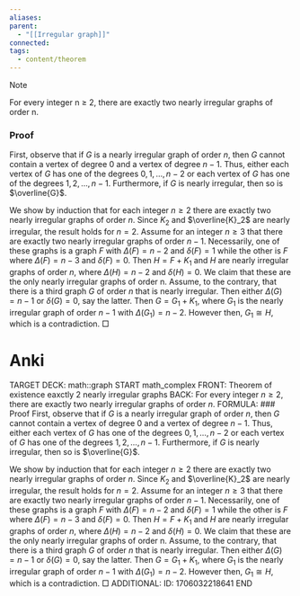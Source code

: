 ```yaml
---
aliases: 
parent:
  - "[[Irregular graph]]"
connected: 
tags:
  - content/theorem
---
```


> [!note] 
For every integer n ≥ 2, there are exactly two nearly irregular graphs of order n.


### Proof
First, observe that if $G$ is a nearly irregular graph of order $n$, then $G$ cannot contain a vertex of degree $0$ and a vertex of degree $n - 1$. Thus, either each vertex of $G$ has one of the degrees $0, 1, \ldots, n - 2$ or each vertex of $G$ has one of the degrees $1, 2, \ldots, n - 1$. Furthermore, if $G$ is nearly irregular, then so is $\overline{G}$.

We show by induction that for each integer $n \geq 2$ there are exactly two nearly irregular graphs of order $n$. Since $K_2$ and $\overline{K}_2$ are nearly irregular, the result holds for $n = 2$. Assume for an integer $n \geq 3$ that there are exactly two nearly irregular graphs of order $n - 1$. Necessarily, one of these graphs is a graph $F$ with $\Delta(F) = n - 2$ and $\delta(F) = 1$ while the other is $F$ where $\Delta(F) = n - 3$ and $\delta(F) = 0$. Then $H = F + K_1$ and $H$ are nearly irregular graphs of order $n$, where $\Delta(H) = n - 2$ and $\delta(H) = 0$. We claim that these are the only nearly irregular graphs of order n. Assume, to the contrary, that there is a third graph $G$ of order $n$ that is nearly irregular. Then either $\Delta(G) = n - 1$ or $\delta(G) = 0$, say the latter. Then $G = G_1 + K_1$, where $G_1$ is the nearly irregular graph of order $n - 1$ with $\Delta(G_1) = n - 2$. However then, $G_1 \cong H$, which is a contradiction. □

# Anki
TARGET DECK: math::graph
START
math_complex
FRONT: Theorem of existence eaxctly 2 nearly irregular graphs
BACK: For every integer $n ≥ 2$, there are exactly two nearly irregular graphs of order $n$.
FORMULA: ### Proof
First, observe that if $G$ is a nearly irregular graph of order $n$, then $G$ cannot contain a vertex of degree $0$ and a vertex of degree $n - 1$. Thus, either each vertex of $G$ has one of the degrees $0, 1, \ldots, n - 2$ or each vertex of $G$ has one of the degrees $1, 2, \ldots, n - 1$. Furthermore, if $G$ is nearly irregular, then so is $\overline{G}$.

We show by induction that for each integer $n \geq 2$ there are exactly two nearly irregular graphs of order $n$. Since $K_2$ and $\overline{K}_2$ are nearly irregular, the result holds for $n = 2$. Assume for an integer $n \geq 3$ that there are exactly two nearly irregular graphs of order $n - 1$. Necessarily, one of these graphs is a graph $F$ with $\Delta(F) = n - 2$ and $\delta(F) = 1$ while the other is $F$ where $\Delta(F) = n - 3$ and $\delta(F) = 0$. Then $H = F + K_1$ and $H$ are nearly irregular graphs of order $n$, where $\Delta(H) = n - 2$ and $\delta(H) = 0$. We claim that these are the only nearly irregular graphs of order n. Assume, to the contrary, that there is a third graph $G$ of order $n$ that is nearly irregular. Then either $\Delta(G) = n - 1$ or $\delta(G) = 0$, say the latter. Then $G = G_1 + K_1$, where $G_1$ is the nearly irregular graph of order $n - 1$ with $\Delta(G_1) = n - 2$. However then, $G_1 \cong H$, which is a contradiction. □
ADDITIONAL:
ID: 1706032218641
END






